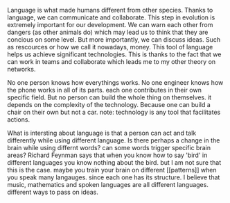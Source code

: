 ---
---

Language is what made humans different from other species. 
Thanks to language, we can communicate and collaborate.
This step in evolution is extremely important for our development. We can warn each other from dangers (as other animals do) which may lead us to think that they are concious on some level.
But more importantly, we can discuss ideas. Such as rescources or how we call it nowadays, money.
This tool of language helps us achieve significant technologies. This is thanks to the fact that we can work in teams and collaborate which leads me to my other theory on networks.

No one person knows how everythings works. No one engineer knows how the phone works in all of its parts.
each one contributes in their own specific field. But no person can build the whole thing on themselves.
it depends on the complexity of the technology. Because one can build a chair on their own but not a car.
note: technology is any tool that facilitates actions.

What is intersting about language is that a person can act and talk differently while using different language.
Is there perhaps a change in the brain while using differnt words? can some words trigger specific brain areas?
Richard Feynman says that when you know how to say 'bird' in different languages you know nothing about the bird.
but I am not sure that this is the case. maybe you train your brain on different [[patterns]] when you speak many langauges. since each one has its structure.
I believe that music, mathematics and spoken languages are all different languages. different ways to pass on ideas.
